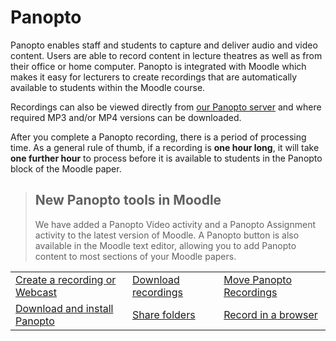 # Panopto

Panopto enables staff and students to capture and deliver audio and video content. Users are able to record content in lecture theatres as well as from their office or home computer. Panopto is integrated with Moodle which makes it easy for lecturers to create recordings that are automatically available to students within the Moodle course.  

Recordings can also be viewed directly from [our Panopto server](https://waikato.au.panopto.com/) and where required MP3 and/or MP4 versions can be downloaded.

After you complete a Panopto recording, there is a period of processing time.  As a general rule of thumb, if a recording is **one hour long**, it will take **one further hour** to process before it is available to students in the Panopto block of the Moodle paper.

> ## New Panopto tools in Moodle
> We have added a Panopto Video activity and a Panopto Assignment activity to the latest version of Moodle. A Panopto button is also available in the Moodle text editor, allowing you to add Panopto content to most sections of your Moodle papers.

|  |  |  |
| --- | --- | --- |
| [Create a recording or Webcast](https://docsify-this.net/?basePath=https://raw.githubusercontent.com/harlows/eresources/main/Panopto&homepage=create-a-recording-or-webcast.md&sidebar=true&loadSidebar=_sidebar.md#/README) | [Download recordings](https://docsify-this.net/?basePath=https://raw.githubusercontent.com/harlows/eresources/main/Panopto&homepage=download-recordings.md&sidebar=true&loadSidebar=_sidebar.md#/README) | [Move Panopto Recordings](https://docsify-this.net/?basePath=https://raw.githubusercontent.com/harlows/eresources/main/Panopto&homepage=move-panopto-recordings.md&sidebar=true&loadSidebar=_sidebar.md#/README) |
| [Download and install Panopto](https://docsify-this.net/?basePath=https://raw.githubusercontent.com/harlows/eresources/main/Panopto&homepage=download-and-install-panopto&sidebar=true&loadSidebar=_sidebar.md#/README) | [Share folders](https://docsify-this.net/?basePath=https://raw.githubusercontent.com/harlows/eresources/main/Panopto&homepage=share-folders.md&sidebar=true&loadSidebar=_sidebar.md#/README) | [Record in a browser](https://docsify-this.net/?basePath=https://raw.githubusercontent.com/harlows/eresources/main/Panopto&homepage=record-in-a-browser.md&sidebar=true&loadSidebar=_sidebar.md#/README) |
